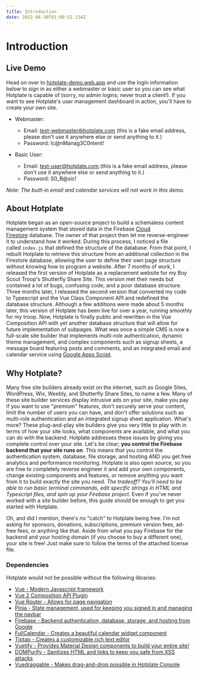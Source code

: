 ```yaml
---
title: Introduction
date: 2022-06-30T01:08:52.134Z
---
```

# Introduction

## Live Demo

Head on over to [hotplate-demo.web.app](https://hotplate-demo.web.app) and use the login information below to sign in as either a webmaster or basic user so you can see what Hotplate is capable of (sorry, no admin logins; never trust a client!). If you want to see Hotplate's user management dashboard in action, you'll have to create your own site.

* Webmaster:

  * Email: test-webmaster@hotplate.com (this is a fake email address, please don't use it anywhere else or send anything to it.)
  * Password: Ic@nManag3C0ntent!
* Basic User:

  * Email: test-user@hotplate.com (this is a fake email address, please don't use it anywhere else or send anything to it.)
  * Password: S0_B@sic!

*Note: The built-in email and calendar services will not work in this demo.*

## About Hotplate

Hotplate began as an open-source project to build a schemaless content management system that stored data in the Firebase [Cloud Firestore](https://firebase.google.com/products/firestore?authuser=0&hl=en) database. The owner of that project then let me reverse-engineer it to understand how it worked. During this process, I noticed a file called `index.js` that defined the structure of the database. From that point, I rebuilt Hotplate to retrieve this structure from an additional collection in the Firestore database, allowing the user to define their own page structure without knowing how to program a website. After 7 months of work, I released the first version of Hotplate as a replacement website for my Boy Scout Troop's Shutterfly Share Site. This version met their needs but contained a lot of bugs, confusing code, and a poor database structure. Three months later, I released the second version that converted my code to Typescript and the Vue Class Component API and redefined the database structure. Although a few additions were made about 5 months later, this version of Hotplate has been live for over a year, running smoothly for my troop. Now, Hotplate is finally public and rewritten in the Vue Composition API with yet another database structure that will allow for future implementation of subpages. What was once a simple CMS is now a full-scale site builder that implements multi-role authentication, dynamic theme management, and complex components such as signup sheets, a message board featuring posts and comments, and an integrated email and calendar service using [Google Apps Script](https://script.google.com).

## Why Hotplate?

Many free site builders already exist on the internet, such as Google Sites, WordPress, Wix, Weebly, and Shutterfly Share Sites, to name a few.  Many of these site builder services display intrusive ads on your site, make you pay if you want to use "premium" features, don't securely serve your content, limit the number of users you can have, and don't offer solutions such as multi-role authentication and an integrated signup sheet application.  What's more?  These plug-and-play site builders give you very little to play with in terms of how your site looks, what components are available, and what you can do with the backend.  Hotplate addresses these issues by giving you complete control over your site.  Let's be clear; **you control the Firebase backend that your site runs on**.  This means that you control the authentication system, database, file storage, and hosting AND you get free analytics and performance monitoring.  Hotplate is also open source, so you are free to completely reverse engineer it and add your own components, change existing components and features, or remove anything you want from it to build exactly the site you need.  *The tradeoff?  You'll need to be able to run basic terminal commands, edit specific strings in HTML and Typescript files, and spin up your Firebase project.*  Even if you've never worked with a site builder before, this guide should be enough to get you started with Hotplate.

Oh, and did I mention, there's no "catch" to Hotplate being free. I'm not asking for sponsors, donations, subscriptions, premium version fees, ad-free fees, or anything like that. Aside from what you pay Firebase for the backend and your hosting domain (if you choose to buy a different one), your site is free! Just make sure to follow the terms of the attached license file.

### Dependencies

Hotplate would not be possible without the following libraries:

* [Vue - Modern Javascript framework](https://v2.vuejs.org/)
* [Vue 2 Composition API Plugin](https://github.com/vuejs/composition-api)
* [Vue Router - Allows for page navigation](https://v3.router.vuejs.org/)
* [Pinia - State management, used for keeping you signed in and managing the navbar](https://pinia.vuejs.org/)
* [Firebase - Backend authentication, database, storage, and hosting from Google](https://firebase.google.com/)
* [FullCalendar - Creates a beautiful calendar widget component](https://fullcalendar.io/)
* [Tiptap - Creates a customizable rich text editor](https://tiptap.dev/)
* [Vuetify - Provides Material Design components to build your entire site!](https://vuetifyjs.com/)
* [DOMPurify - Sanitizes HTML and links to keep you safe from XSS attacks](https://github.com/cure53/DOMPurify)
* [Vuedraggable - Makes drag-and-drop possible in Hotplate Console](https://github.com/SortableJS/Vue.Draggable)